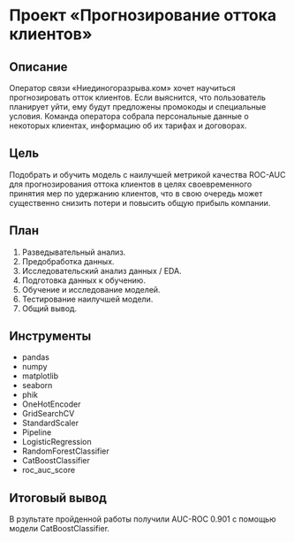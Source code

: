 # Проект «Прогнозирование оттока клиентов»
## Описание 
Оператор связи «Ниединогоразрыва.ком» хочет научиться прогнозировать отток клиентов. Если выяснится, что пользователь планирует уйти, ему будут предложены промокоды и специальные условия. Команда оператора собрала персональные данные о некоторых клиентах, информацию об их тарифах и договорах.
## Цель
Подобрать и обучить модель с наилучшей метрикой качества ROC-AUC для прогнозирования оттока клиентов в целях своевременного принятия мер по удержанию клиентов, что в свою очередь может существенно снизить потери и повысить общую прибыль компании.
## План
1. Разведывательный анализ. 
2. Предобработка данных.
3. Исследовательский анализ данных / EDA. 
4. Подготовка данных к обучению. 
5. Обучение и исследование моделей. 
6. Тестирование наилучшей модели. 
7. Общий вывод. 
## Инструменты
- pandas
- numpy
- matplotlib
- seaborn
- phik
- OneHotEncoder
- GridSearchCV
- StandardScaler
- Pipeline
- LogisticRegression
- RandomForestClassifier
- CatBoostClassifier
- roc_auc_score
## Итоговый вывод
В рзультате пройденной работы получили AUC-ROC 0.901 с помощью модели CatBoostClassifier. 
